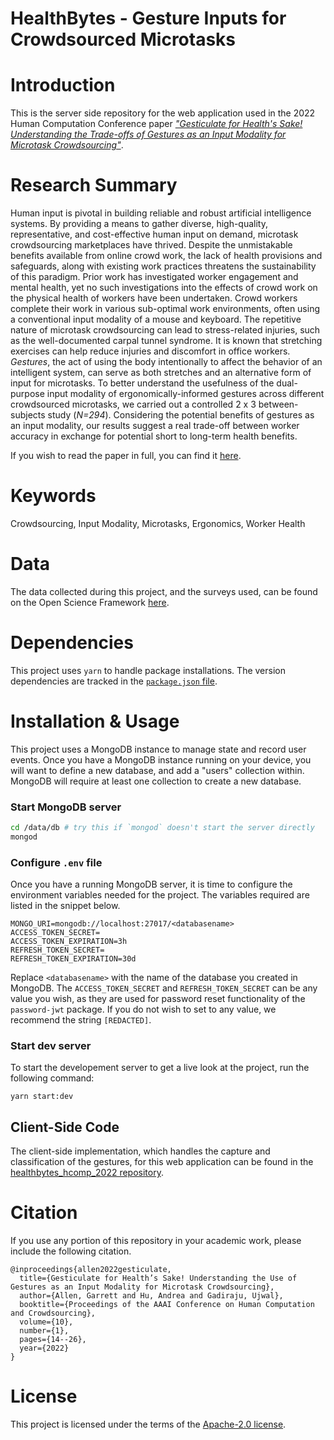 # HealthBytes - Gesture Inputs for Crowdsourced Microtasks

# Introduction
This is the server side repository for the web application used in the 2022 Human Computation Conference paper [*"Gesticulate for Health's Sake! Understanding the Trade-offs of Gestures as an Input Modality for Microtask Crowdsourcing"*](https://doi.org/10.1609/hcomp.v10i1.21984).

# Research Summary
Human input is pivotal in building reliable and robust artificial intelligence systems. By providing a means to gather diverse, high-quality, representative, and cost-effective human input on demand, microtask crowdsourcing marketplaces have thrived. Despite the unmistakable benefits available from online crowd work, the lack of health provisions and safeguards, along with existing work practices threatens the sustainability of this paradigm. Prior work has investigated worker engagement and mental health, yet no such investigations into the effects of crowd work on the physical health of workers have been undertaken. Crowd workers complete their work in various sub-optimal work environments, often using a conventional input modality of a mouse and keyboard. The repetitive nature of microtask crowdsourcing can lead to stress-related injuries, such as the well-documented carpal tunnel syndrome. It is known that stretching exercises can help reduce injuries and discomfort in office workers. *Gestures*, the act of using the body intentionally to affect the behavior of an intelligent system, can serve as both stretches and an alternative form of input for microtasks. To better understand the usefulness of the dual-purpose input modality of ergonomically-informed gestures across different crowdsourced microtasks, we carried out a controlled 2 x 3 between-subjects study (*N=294*). Considering the potential benefits of gestures as an input modality, our results suggest a real trade-off between worker accuracy in exchange for potential short to long-term health benefits.

If you wish to read the paper in full, you can find it [here](https://doi.org/10.1609/hcomp.v10i1.21984).

# Keywords

Crowdsourcing, Input Modality, Microtasks, Ergonomics, Worker Health

# Data

The data collected during this project, and the surveys used, can be found on the Open Science Framework [here](https://osf.io/7x526/).

# Dependencies

This project uses ```yarn``` to handle package installations. The version dependencies are tracked in the [```package.json``` file](https://github.com/delftcrowd/healthbytes_server_hcomp_2022/tree/main/code/src/package.json).

# Installation & Usage

This project uses a MongoDB instance to manage state and record user events. Once you have a MongoDB instance running on your device, you will want to define a new database, and add a "users" collection within. MongoDB will require at least one collection to create a new database.

### Start MongoDB server
```bash
cd /data/db # try this if `mongod` doesn't start the server directly
mongod
```

### Configure `.env` file

Once you have a running MongoDB server, it is time to configure the environment variables needed for the project. The variables required are listed in the snippet below.

```
MONGO_URI=mongodb://localhost:27017/<databasename>
ACCESS_TOKEN_SECRET=
ACCESS_TOKEN_EXPIRATION=3h
REFRESH_TOKEN_SECRET=
REFRESH_TOKEN_EXPIRATION=30d
```

Replace `<databasename>` with the name of the database you created in MongoDB. The `ACCESS_TOKEN_SECRET` and `REFRESH_TOKEN_SECRET` can be any value you wish, as they are used for password reset functionality of the `password-jwt` package. If you do not wish to set to any value, we recommend the string `[REDACTED]`.

### Start dev server

To start the developement server to get a live look at the project, run the following command:

```
yarn start:dev
```

## Client-Side Code

The client-side implementation, which handles the capture and classification of the gestures, for this web application can be found in the [healthbytes_hcomp_2022 repository](https://github.com/delftcrowd/healthbytes_hcomp_2022).

# Citation

If you use any portion of this repository in your academic work, please include the following citation.

```
@inproceedings{allen2022gesticulate,
  title={Gesticulate for Health’s Sake! Understanding the Use of Gestures as an Input Modality for Microtask Crowdsourcing},
  author={Allen, Garrett and Hu, Andrea and Gadiraju, Ujwal},
  booktitle={Proceedings of the AAAI Conference on Human Computation and Crowdsourcing},
  volume={10},
  number={1},
  pages={14--26},
  year={2022}
}
```

# License
This project is licensed under the terms of the [Apache-2.0 license](LICENSE).